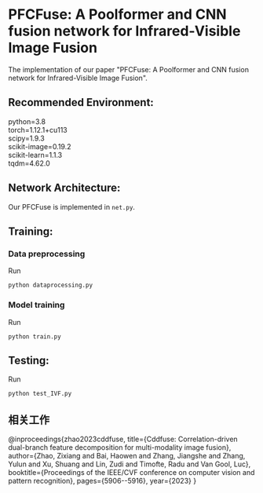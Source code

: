 # PFCFuse: A Poolformer and CNN fusion network for Infrared-Visible Image Fusion
The implementation of our paper "PFCFuse: A Poolformer and CNN fusion network for Infrared-Visible Image Fusion".
## Recommended Environment:
python=3.8\
torch=1.12.1+cu113\
scipy=1.9.3\
scikit-image=0.19.2\
scikit-learn=1.1.3\
tqdm=4.62.0
## Network Architecture:
Our PFCFuse is implemented in ``net.py``.
## Training:
### Data preprocessing
Run 
```
python dataprocessing.py
```
### Model training
Run 
```
python train.py
```
## Testing:
Run 
```
python test_IVF.py
```

## 相关工作
@inproceedings{zhao2023cddfuse,
  title={Cddfuse: Correlation-driven dual-branch feature decomposition for multi-modality image fusion},
  author={Zhao, Zixiang and Bai, Haowen and Zhang, Jiangshe and Zhang, Yulun and Xu, Shuang and Lin, Zudi and Timofte, Radu and Van Gool, Luc},
  booktitle={Proceedings of the IEEE/CVF conference on computer vision and pattern recognition},
  pages={5906--5916},
  year={2023}
}
